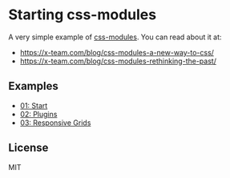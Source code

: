 Starting css-modules
====

A very simple example of [css-modules](https://github.com/css-modules). You can read about it at:
  - <https://x-team.com/blog/css-modules-a-new-way-to-css/>
  - <https://x-team.com/blog/css-modules-rethinking-the-past/>

Examples
----

- [01: Start](https://github.com/x-team/starting-css-modules/tree/master/01-start)
- [02: Plugins](https://github.com/x-team/starting-css-modules/tree/master/02-plugins)
- [03: Responsive Grids](https://github.com/x-team/starting-css-modules/tree/master/03-grid)

License
----

MIT

